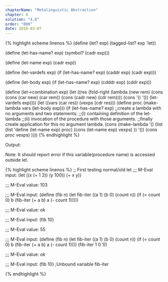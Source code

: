 ```yaml
---
chapterName: "Metalinguistic Abstraction"
chapter: 4
solution: "4.8"
order: "008"
date: 2018-03-07 
---
```


{% highlight scheme linenos %}
(define (let? exp) (tagged-list? exp 'let))

(define (let-has-name? exp) (symbol? (cadr exp)))

(define (let-name exp) (cadr exp))

(define (let-vardefs exp)
  (if (let-has-name? exp)
	  (caddr exp)
	  (cadr exp)))

(define (let-body exp)
  (if (let-has-name? exp)
	  (cdddr exp)
	  (cddr exp)))

(define (let->combination exp)
  (let ((res (fold-right
			  (lambda (new rem)
				(cons (cons (car new) (car rem))
					  (cons (cadr new) (cdr rem))))
			  (cons '() '())
			  (let-vardefs exp))))
	(let ((vars (car res))
		  (vexps (cdr res)))
	  (define proc (make-lambda vars (let-body exp)))
	  (if (let-has-name? exp)
		  ;;create a lambda with no arguments and two statements:
		  ;;(i) containing definition of the let-lambda
		  ;;(ii) invocation of the procedure with those arguments.
		  ;;finally create application for this no argument lambda.
		  (cons
		   (make-lambda '()
						(list (list 'define (let-name exp) proc)
							  (cons (let-name exp) vexps)
							  ))
		   '())
		  (cons proc vexps)
	  ))))
{% endhighlight %}

Output:

Note: It should report error if this variable(procedure name) is accessed outside let.

{% highlight scheme linenos %}
;; First testing normal/old let
;;; M-Eval input:
(let ((x (+ 1 2)) (y 100)) (+ x y))

;;; M-Eval value:
103

;;; M-Eval input:
(define (fib n)
  (let fib-iter ((a 1)
                 (b 0)
                 (count n))
    (if (= count 0)
        b
        (fib-iter (+ a b) a (- count 1)))))

;;; M-Eval value:
ok

;;; M-Eval input:
(fib 10)

;;; M-Eval value:
55

;;; M-Eval input:
(define (fib n)
  (let fib-iter ((a 1)
                 (b 0)
                 (count n))
    (if (= count 0)
        b
        (fib-iter (+ a b) a (- count 1)))) (fib-iter 1 0 1))

;;; M-Eval value:
ok

;;; M-Eval input:
(fib 10)
;Unbound variable fib-iter

{% endhighlight %}
